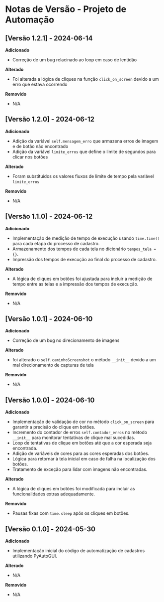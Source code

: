 # Notas de Versão - Projeto de Automação

## [Versão 1.2.1] - 2024-06-14

**Adicionado**
- Correção de um bug relacinado ao loop em caso de lentidão

**Alterado**
- Foi alterada a lógica de cliques na função `click_on_screen` devido a um erro que estava ocorrendo

**Removido**
- N/A



## [Versão 1.2.0] - 2024-06-12

**Adicionado**
- Adição da variável ```self.mensagem_erro``` que armazena erros de imagem e de botão não encontrado
- Adição da variável ```limite_erros``` que define o limite de segundos para clicar nos botões

**Alterado**
- Foram substituídos os valores fiuxos de limite de tempo pela variável ```limite_erros```

**Removido**
- N/A



## [Versão 1.1.0] - 2024-06-12

**Adicionado**
- Implementação de medição de tempo de execução usando ```time.time()``` para cada etapa do processo de cadastro.
- Armazenamento dos tempos de cada tela no dicionário ```tempos_tela = {}```.
- Impressão dos tempos de execução ao final do processo de cadastro.

**Alterado**
- A lógica de cliques em botões foi ajustada para incluir a medição de tempo entre as telas e a impressão dos tempos de execução.

**Removido**
- N/A



## [Versão 1.0.1] - 2024-06-10

**Adicionado**
- Correção de um bug no direcionamento de imagens 

**Alterado**
- foi alterado o `self.caminhoScreenshot` o método `__init__` devido a um mal direcionamento de capturas de tela

**Removido**
- N/A



## [Versão 1.0.0] - 2024-06-10

**Adicionado**
- Implementação de validação de cor no método `click_on_screen` para garantir a precisão do clique em botões.
- Incremento do contador de erros `self.contador_erros` no método `__init__` para monitorar tentativas de clique mal sucedidas.
- Loop de tentativas de clique em botões até que a cor esperada seja encontrada.
- Adição de variáveis de cores para as cores esperadas dos botões.
- Lógica para retornar à tela inicial em caso de falha na localização dos botões.
- Tratamento de exceção para lidar com imagens não encontradas.

**Alterado**
- A lógica de cliques em botões foi modificada para incluir as funcionalidades extras adequadamente.

**Removido**
- Pausas fixas com `time.sleep` após os cliques em botões.



## [Versão 0.1.0] - 2024-05-30

**Adicionado**
- Implementação inicial do código de automatização de cadastros utilizando PyAutoGUI.

**Alterado**
- N/A

**Removido**
- N/A
